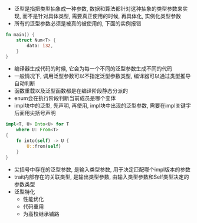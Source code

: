 - 泛型是指把类型抽象成一种参数, 数据和算法都针对这种抽象的类型参数来实现, 而不是针对具体类型, 需要真正使用的时候, 再具体化,
  实例化类型参数
- 所有的泛型参数必须是被真的被使用的, 下面的实例报错

```rust
fn main() {
	struct Num<T> {
		data: i32,
	}
}
```

- 编译器生成代码的时候, 它会为每一个不同的泛型参数生成不同的代码
- 一般情况下, 调用泛型参数可以不指定泛型参数类型, 编译器可以通过类型推导自动判断
- 函数重载以及泛型函数都是在编译阶段静态分派的
- enum会在执行阶段判断当前成员是哪个变体
- impl块中的泛型, 先声明, 再使用, impl块中出现的泛型参数, 需要在impl关键字后面用尖括号声明

```rust
impl<T, U> Into<U> for T
	where U: From<T>
{
	fn into(self) -> U {
		U::from(self)
	}
}    
```

- 尖括号中存在的泛型参数, 是输入类型参数, 用于决定匹配哪个impl版本的参数
- trait内部存在的关联类型, 是输出类型参数, 由输入类型参数和Self类型决定的参数类型
- 泛型特化
	- 性能优化
	- 代码重用
	- 为高校继承铺路